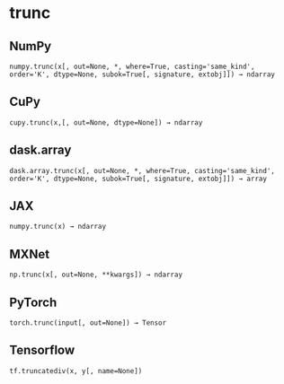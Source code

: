# trunc

## NumPy

```
numpy.trunc(x[, out=None, *, where=True, casting='same_kind', order='K', dtype=None, subok=True[, signature, extobj]]) → ndarray
```

## CuPy

```
cupy.trunc(x,[, out=None, dtype=None]) → ndarray
```

## dask.array

```
dask.array.trunc(x[, out=None, *, where=True, casting='same_kind', order='K', dtype=None, subok=True[, signature, extobj]]) → array
```

## JAX

```
numpy.trunc(x) → ndarray
```

## MXNet

```
np.trunc(x[, out=None, **kwargs]) → ndarray
```

## PyTorch

```
torch.trunc(input[, out=None]) → Tensor
```

## Tensorflow

```
tf.truncatediv(x, y[, name=None])
```
